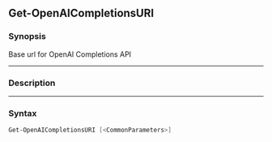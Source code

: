 Get-OpenAICompletionsURI
------------------------




### Synopsis
Base url for OpenAI Completions API



---


### Description


---


### Syntax
```PowerShell
Get-OpenAICompletionsURI [<CommonParameters>]
```
